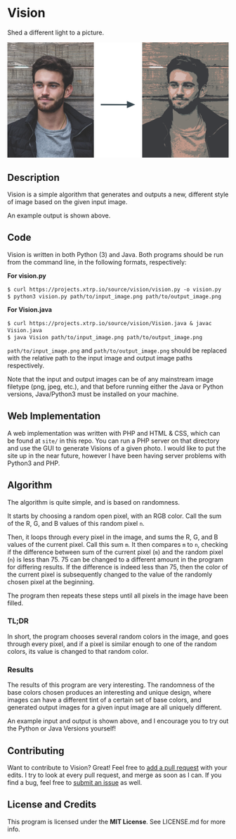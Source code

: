 # Vision
Shed a different light to a picture.

![Vision Example Picture](site/assets/img/hero_photo.png)

## Description
Vision is a simple algorithm that generates and outputs a new, different style of image based on the given input image.

An example output is shown above.

## Code
Vision is written in both Python (3) and Java. Both programs should be run from the command line, in the following formats, respectively:

**For vision.py**
```
$ curl https://projects.xtrp.io/source/vision/vision.py -o vision.py
$ python3 vision.py path/to/input_image.png path/to/output_image.png
```

**For Vision.java**
```
$ curl https://projects.xtrp.io/source/vision/Vision.java & javac Vision.java
$ java Vision path/to/input_image.png path/to/output_image.png
```

```path/to/input_image.png``` and ```path/to/output_image.png``` should be replaced with the relative path to the input image and output image paths respectively.

Note that the input and output images can be of any mainstream image filetype (png, jpeg, etc.), and that before running either the Java or Python versions, Java/Python3 must be installed on your machine.

## Web Implementation

A web implementation was written with PHP and HTML &amp; CSS, which can be found at ```site/``` in this repo. You can run a PHP server on that directory and use the GUI to generate Visions of a given photo. I would like to put the site up in the near future, however I have been having server problems with Python3 and PHP.

## Algorithm
The algorithm is quite simple, and is based on randomness.

It starts by choosing a random open pixel, with an RGB color. Call the sum of the R, G, and B values of this random pixel ```n```.

Then, it loops through every pixel in the image, and sums the R, G, and B values of the current pixel. Call this sum ```m```. It then compares ```m``` to ```n```, checking if the difference between sum of the current pixel (```m```) and the random pixel (```n```) is less than 75. 75 can be changed to a different amount in the program for differing results. If the difference is indeed less than 75, then the color of the current pixel is subsequently changed to the value of the randomly chosen pixel at the beginning.

The program then repeats these steps until all pixels in the image have been filled.

### TL;DR

In short, the program chooses several random colors in the image, and goes through every pixel, and if a pixel is similar enough to one of the random colors, its value is changed to that random color.

### Results

The results of this program are very interesting. The randomness of the base colors chosen produces an interesting and unique design, where images can have a different tint of a certain set of base colors, and generated output images for a given input image are all uniquely different.

An example input and output is shown above, and I encourage you to try out the Python or Java Versions yourself!

## Contributing

Want to contribute to Vision? Great! Feel free to [add a pull request](https://github.com/xtrp/Vision/compare) with your edits. I try to look at every pull request, and merge as soon as I can. If you find a bug, feel free to [submit an issue](https://github.com/xtrp/Vision/issues/new) as well.

## License and Credits

This program is licensed under the **MIT License**. See LICENSE.md for more info.
